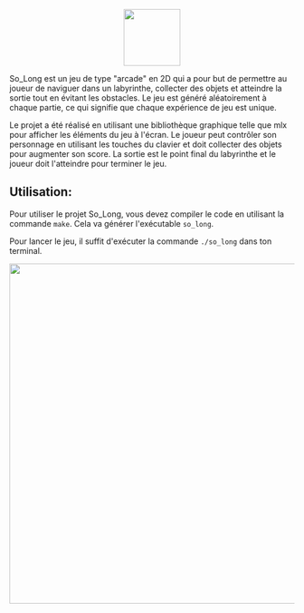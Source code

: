 
<p align="center">
<img src="https://github.com/gborneGit/gborneGit/blob/main/EcoCraft_logo_transparent.png" width="100"/>
</p>

So_Long est un jeu de type "arcade" en 2D qui a pour but de permettre au joueur de naviguer dans un labyrinthe, collecter des objets et atteindre la sortie tout en évitant les obstacles. Le jeu est généré aléatoirement à chaque partie, ce qui signifie que chaque expérience de jeu est unique.

Le projet a été réalisé en utilisant une bibliothèque graphique telle que mlx pour afficher les éléments du jeu à l'écran. Le joueur peut contrôler son personnage en utilisant les touches du clavier et doit collecter des objets pour augmenter son score. La sortie est le point final du labyrinthe et le joueur doit l'atteindre pour terminer le jeu.


## Utilisation:

Pour utiliser le projet So_Long, vous devez compiler le code en utilisant la commande `make`. Cela va générer l'exécutable `so_long`.

Pour lancer le jeu, il suffit d'exécuter la commande `./so_long` dans ton terminal.

<p align="center">
<img src="https://github.com/gborneGit/so_long/blob/main/so_long.PNG" width="600"/>
</p>
